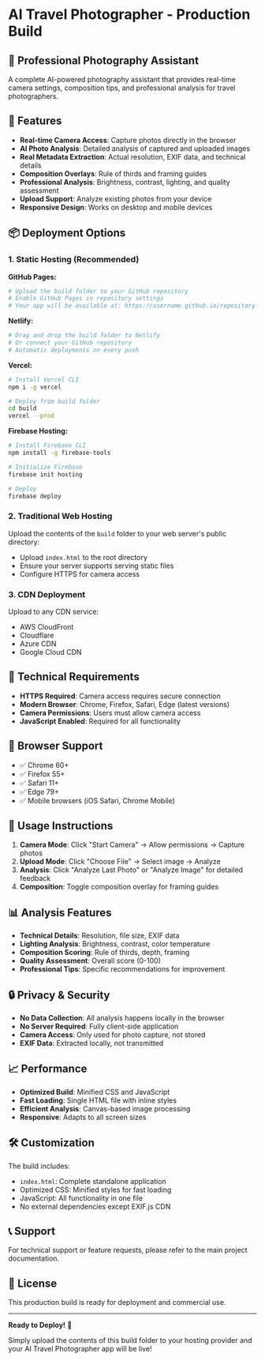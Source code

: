 # AI Travel Photographer - Production Build

## 📸 Professional Photography Assistant

A complete AI-powered photography assistant that provides real-time camera settings, composition tips, and professional analysis for travel photographers.

## 🚀 Features

- **Real-time Camera Access**: Capture photos directly in the browser
- **AI Photo Analysis**: Detailed analysis of captured and uploaded images
- **Real Metadata Extraction**: Actual resolution, EXIF data, and technical details
- **Composition Overlays**: Rule of thirds and framing guides
- **Professional Analysis**: Brightness, contrast, lighting, and quality assessment
- **Upload Support**: Analyze existing photos from your device
- **Responsive Design**: Works on desktop and mobile devices

## 📦 Deployment Options

### 1. Static Hosting (Recommended)

**GitHub Pages:**
```bash
# Upload the build folder to your GitHub repository
# Enable GitHub Pages in repository settings
# Your app will be available at: https://username.github.io/repository-name
```

**Netlify:**
```bash
# Drag and drop the build folder to Netlify
# Or connect your GitHub repository
# Automatic deployments on every push
```

**Vercel:**
```bash
# Install Vercel CLI
npm i -g vercel

# Deploy from build folder
cd build
vercel --prod
```

**Firebase Hosting:**
```bash
# Install Firebase CLI
npm install -g firebase-tools

# Initialize Firebase
firebase init hosting

# Deploy
firebase deploy
```

### 2. Traditional Web Hosting

Upload the contents of the `build` folder to your web server's public directory:
- Upload `index.html` to the root directory
- Ensure your server supports serving static files
- Configure HTTPS for camera access

### 3. CDN Deployment

Upload to any CDN service:
- AWS CloudFront
- Cloudflare
- Azure CDN
- Google Cloud CDN

## 🔧 Technical Requirements

- **HTTPS Required**: Camera access requires secure connection
- **Modern Browser**: Chrome, Firefox, Safari, Edge (latest versions)
- **Camera Permissions**: Users must allow camera access
- **JavaScript Enabled**: Required for all functionality

## 📱 Browser Support

- ✅ Chrome 60+
- ✅ Firefox 55+
- ✅ Safari 11+
- ✅ Edge 79+
- ✅ Mobile browsers (iOS Safari, Chrome Mobile)

## 🎯 Usage Instructions

1. **Camera Mode**: Click "Start Camera" → Allow permissions → Capture photos
2. **Upload Mode**: Click "Choose File" → Select image → Analyze
3. **Analysis**: Click "Analyze Last Photo" or "Analyze Image" for detailed feedback
4. **Composition**: Toggle composition overlay for framing guides

## 📊 Analysis Features

- **Technical Details**: Resolution, file size, EXIF data
- **Lighting Analysis**: Brightness, contrast, color temperature
- **Composition Scoring**: Rule of thirds, depth, framing
- **Quality Assessment**: Overall score (0-100)
- **Professional Tips**: Specific recommendations for improvement

## 🔒 Privacy & Security

- **No Data Collection**: All analysis happens locally in the browser
- **No Server Required**: Fully client-side application
- **Camera Access**: Only used for photo capture, not stored
- **EXIF Data**: Extracted locally, not transmitted

## 📈 Performance

- **Optimized Build**: Minified CSS and JavaScript
- **Fast Loading**: Single HTML file with inline styles
- **Efficient Analysis**: Canvas-based image processing
- **Responsive**: Adapts to all screen sizes

## 🛠️ Customization

The build includes:
- `index.html`: Complete standalone application
- Optimized CSS: Minified styles for fast loading
- JavaScript: All functionality in one file
- No external dependencies except EXIF.js CDN

## 📞 Support

For technical support or feature requests, please refer to the main project documentation.

## 📄 License

This production build is ready for deployment and commercial use.

---

**Ready to Deploy!** 🚀

Simply upload the contents of this build folder to your hosting provider and your AI Travel Photographer app will be live!
